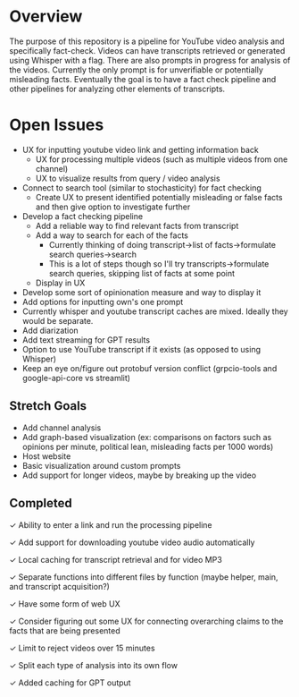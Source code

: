 # Overview 
The purpose of this repository is a pipeline for YouTube video analysis and specifically fact-check. Videos can have transcripts retrieved or generated using Whisper with a flag. There are also prompts in progress for analysis of the videos. Currently the only prompt is for unverifiable or potentially misleading facts. Eventually the goal is to have a fact check pipeline and other pipelines for analyzing other elements of transcripts. 

# Open Issues
- UX for inputting youtube video link and getting information back 
    - UX for processing multiple videos (such as multiple videos from one channel)
    - UX to visualize results from query / video analysis 
- Connect to search tool (similar to stochasticity) for fact checking 
    - Create UX to present identified potentially misleading or false facts and then give option to investigate further
- Develop a fact checking pipeline 
    - Add a reliable way to find relevant facts from transcript
    - Add a way to search for each of the facts
        - Currently thinking of doing transcript->list of facts->formulate search queries->search
        - This is a lot of steps though so I'll try transcripts->formulate search queries, skipping list of facts at some point
    - Display in UX
- Develop some sort of opinionation measure and way to display it
- Add options for inputting own's one prompt 
- Currently whisper and youtube transcript caches are mixed. Ideally they would be separate.
- Add diarization
- Add text streaming for GPT results
- Option to use YouTube transcript if it exists (as opposed to using Whisper)
- Keep an eye on/figure out protobuf version conflict (grpcio-tools and google-api-core vs streamlit)

## Stretch Goals
- Add channel analysis 
- Add graph-based visualization (ex: comparisons on factors such as opinions per minute, political lean, misleading facts per 1000 words)
- Host website 
- Basic visualization around custom prompts 
- Add support for longer videos, maybe by breaking up the video

## Completed
&check; Ability to enter a link and run the processing pipeline 

&check; Add support for downloading youtube video audio automatically

&check; Local caching for transcript retrieval and for video MP3

&check; Separate functions into different files by function (maybe helper, main, and transcript acquisition?)

&check; Have some form of web UX 

&check; Consider figuring out some UX for connecting overarching claims to the facts that are being presented

&check; Limit to reject videos over 15 minutes

&check; Split each type of analysis into its own flow

&check; Added caching for GPT output